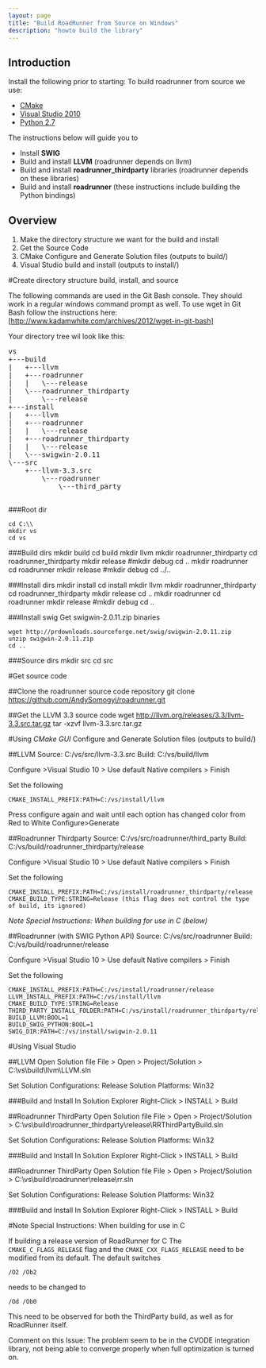 ```yaml
---
layout: page
title: "Build RoadRunner from Source on Windows"
description: "howto build the library"
---
```


## Introduction

Install the following prior to starting:
To build roadrunner from source we use:
* [CMake](http://www.cmake.org/files/v2.8/cmake-2.8.12.1-win32-x86.exe)
* [Visual Studio 2010](http://msdn.microsoft.com/en-us/library/dd831853\(v=vs.100\).aspx)
* [Python 2.7](http://python.org/ftp/python/2.7.6/python-2.7.6.msi)

The instructions below will guide you to
 * Install **SWIG**
 * Build and install **LLVM** (roadrunner depends on llvm)
 * Build and install **roadrunner_thirdparty** libraries (roadrunner depends on these libraries)
 * Build and install **roadrunner** (these instructions include building the Python bindings)

## Overview
1. Make the directory structure we want for the build and install
2. Get the Source Code
3. CMake Configure and Generate Solution files (outputs to build/)
4. Visual Studio build and install (outputs to install/)


#Create directory structure build, install, and source

The following commands are used in the Git Bash console. They should work in a regular windows command prompt as well.  To use wget in Git Bash follow the instructions here: [http://www.kadamwhite.com/archives/2012/wget-in-git-bash]

Your directory tree wil look like this:

<pre>
vs
+---build
|   +---llvm
|   +---roadrunner
|   |   \---release
|   \---roadrunner_thirdparty
|       \---release
+---install
|   +---llvm
|   +---roadrunner
|   |   \---release
|   +---roadrunner_thirdparty
|   |   \---release
|   \---swigwin-2.0.11
\---src
    +---llvm-3.3.src
        \---roadrunner
	        \---third_party

</pre>

###Root dir

    cd C:\\
    mkdir vs
    cd vs

###Build dirs
    mkdir build
    cd build
    mkdir llvm
    mkdir roadrunner_thirdparty
    cd roadrunner_thirdparty
    mkdir release
    #mkdir debug
    cd ..
    mkdir roadrunner
    cd roadrunner
    mkdir release
    #mkdir debug
    cd ../..

###Install dirs
    mkdir install
    cd install
    mkdir llvm
    mkdir roadrunner_thirdparty
    cd roadrunner_thirdparty
    mkdir release
    cd ..
    mkdir roadrunner
    cd roadrunner
    mkdir release
    #mkdir debug
    cd ..
    
###Install swig
Get swigwin-2.0.11.zip binaries

    wget http://prdownloads.sourceforge.net/swig/swigwin-2.0.11.zip
    unzip swigwin-2.0.11.zip
    cd ..

###Source dirs
    mkdir src
    cd src



#Get source code

##Clone the roadrunner source code repository
    git clone https://github.com/AndySomogyi/roadrunner.git

##Get the LLVM 3.3 source code
    wget http://llvm.org/releases/3.3/llvm-3.3.src.tar.gz
    tar -xzvf llvm-3.3.src.tar.gz



#Using *CMake GUI* Configure and Generate Solution files (outputs to build/)

##LLVM
    Source: C:/vs/src/llvm-3.3.src
    Build: C:/vs/build/llvm

Configure >Visual Studio 10 > Use default Native compilers > Finish

Set the following

    CMAKE_INSTALL_PREFIX:PATH=C:/vs/install/llvm

Press configure again and wait until each option has changed color from Red to White
Configure>Generate

##Roadrunner Thirdparty
    Source: C:/vs/src/roadrunner/third_party
    Build: C:/vs/build/roadrunner_thirdparty/release

Configure >Visual Studio 10 > Use default Native compilers > Finish

Set the following

    CMAKE_INSTALL_PREFIX:PATH=C:/vs/install/roadrunner_thirdparty/release
    CMAKE_BUILD_TYPE:STRING=Release (this flag does not control the type of build, its ignored)

*Note Special Instructions: When building for use in C (below)*

##Roadrunner (with SWIG Python API)
    Source: C:/vs/src/roadrunner
    Build: C:/vs/build/roadrunner/release

Configure >Visual Studio 10 > Use default Native compilers > Finish

Set the following

    CMAKE_INSTALL_PREFIX:PATH=C:/vs/install/roadrunner/release
    LLVM_INSTALL_PREFIX:PATH=C:/vs/install/llvm
    CMAKE_BUILD_TYPE:STRING=Release
    THIRD_PARTY_INSTALL_FOLDER:PATH=C:/vs/install/roadrunner_thirdparty/release
    BUILD_LLVM:BOOL=1
    BUILD_SWIG_PYTHON:BOOL=1
    SWIG_DIR:PATH=C:/vs/install/swigwin-2.0.11

#Using Visual Studio

##LLVM
Open Solution file
File > Open > Project/Solution > C:\vs\build\llvm\LLVM.sln

Set
    Solution Configurations: Release
    Solution Platforms: Win32

###Build and Install
In Solution Explorer Right-Click > INSTALL > Build

##Roadrunner ThirdParty
Open Solution file
File > Open > Project/Solution > C:\vs\build\roadrunner_thirdparty\release\RRThirdPartyBuild.sln

Set
    Solution Configurations: Release
    Solution Platforms: Win32

###Build and Install
In Solution Explorer Right-Click > INSTALL > Build

##Roadrunner ThirdParty
Open Solution file
File > Open > Project/Solution > C:\vs\build\roadrunner\release\rr.sln

Set
    Solution Configurations: Release
    Solution Platforms: Win32

###Build and Install
In Solution Explorer Right-Click > INSTALL > Build



#Note Special Instructions: When building for use in C 

If building a release version of RoadRunner for C 
The `CMAKE_C_FLAGS_RELEASE` flag and the `CMAKE_CXX_FLAGS_RELEASE` need to be modified from its default. The default switches 

    /O2 /Ob2

needs to be changed to

    /Od /Ob0

This need to be observed for both the ThirdParty build, as well as for RoadRunner itself.

Comment on this Issue: The problem seem to be in the CVODE integration library, not being able to converge properly when full optimization is turned on.

